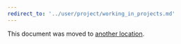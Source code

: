 ```yaml
---
redirect_to: '../user/project/working_in_projects.md'
---
```


This document was moved to [another location](../user/project/working_with_projects.md).

<!-- This redirect file can be deleted after <2021-05-05>. -->
<!-- Before deletion, see: https://docs.gitlab.com/ee/development/documentation/#move-or-rename-a-page -->